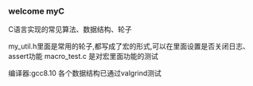 ### welcome myC
C语言实现的常见算法、数据结构、轮子

my_util.h里面是常用的轮子,都写成了宏的形式,可以在里面设置是否关闭日志、assert功能
macro_test.c 是对宏里面功能的测试

编译器:gcc8.10
各个数据结构已通过valgrind测试